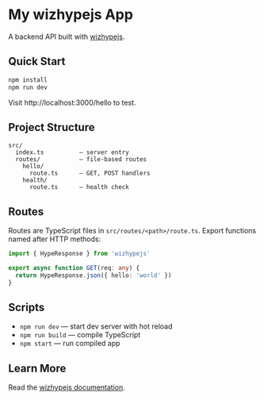 # My wizhypejs App

A backend API built with [wizhypejs](https://github.com/wizforge/hype.js).

## Quick Start

```bash
npm install
npm run dev
```

Visit http://localhost:3000/hello to test.

## Project Structure

```
src/
  index.ts          — server entry
  routes/           — file-based routes
    hello/
      route.ts      — GET, POST handlers
    health/
      route.ts      — health check
```

## Routes

Routes are TypeScript files in `src/routes/<path>/route.ts`. Export functions named after HTTP methods:

```ts
import { HypeResponse } from 'wizhypejs'

export async function GET(req: any) {
  return HypeResponse.json({ hello: 'world' })
}
```

## Scripts

- `npm run dev` — start dev server with hot reload
- `npm run build` — compile TypeScript
- `npm start` — run compiled app

## Learn More

Read the [wizhypejs documentation](https://github.com/wizforge/hype.js#readme).
